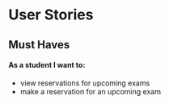 User Stories
==============

## Must Haves

#### As a student I want to:

- view reservations for upcoming exams
- make a reservation for an upcoming exam

